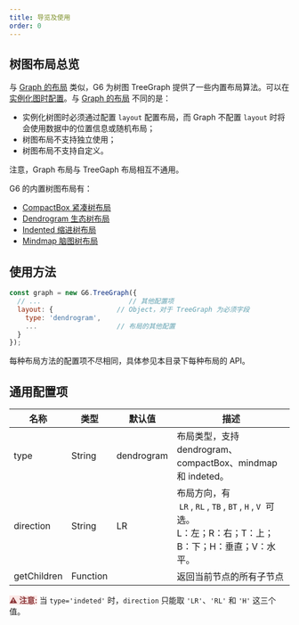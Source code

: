 ```yaml
---
title: 导览及使用
order: 0
---
```


## 树图布局总览

与 [Graph 的布局](/zh/docs/api/graphLayout/guide) 类似，G6 为树图 TreeGraph 提供了一些内置布局算法。可以在[实例化图时配置](#使用方法)。与 [Graph 的布局](/zh/docs/api/graphLayout/guide) 不同的是：

- 实例化树图时必须通过配置 `layout` 配置布局，而 Graph 不配置 `layout` 时将会使用数据中的位置信息或随机布局；
- 树图布局不支持独立使用；
- 树图布局不支持自定义。

注意，Graph 布局与 TreeGaph 布局相互不通用。

G6 的内置树图布局有：

- [CompactBox 紧凑树布局](./compactBox)
- [Dendrogram 生态树布局](./dendrogram)
- [Indented 缩进树布局](./indented)
- [Mindmap 脑图树布局](./mindmap)

## 使用方法

```javascript
const graph = new G6.TreeGraph({
  // ...                      // 其他配置项
  layout: {                // Object，对于 TreeGraph 为必须字段
    type: 'dendrogram',
    ...                    // 布局的其他配置
  }
});
```

每种布局方法的配置项不尽相同，具体参见本目录下每种布局的 API。

## 通用配置项

| 名称 | 类型 | 默认值 | 描述 |
| --- | --- | --- | --- |
| type | String | dendrogram | 布局类型，支持 dendrogram、compactBox、mindmap 和 indeted。 |
| direction | String | LR | 布局方向，有  `LR` , `RL` , `TB` , `BT` , `H` , `V`  可选。<br />L：左；R：右；T：上；B：下；H：垂直；V：水平。 |
| getChildren | Function |  | 返回当前节点的所有子节点 |

<span style="background-color: rgb(251, 233, 231); color: rgb(139, 53, 56)"><strong>⚠️ 注意:</strong></span> 当 `type='indeted'` 时，`direction` 只能取 `'LR'`、`'RL'` 和 `'H'` 这三个值。
